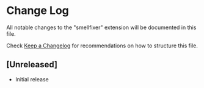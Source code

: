 # Change Log

All notable changes to the "smellfixer" extension will be documented in this file.

Check [Keep a Changelog](http://keepachangelog.com/) for recommendations on how to structure this file.

## [Unreleased]

- Initial release